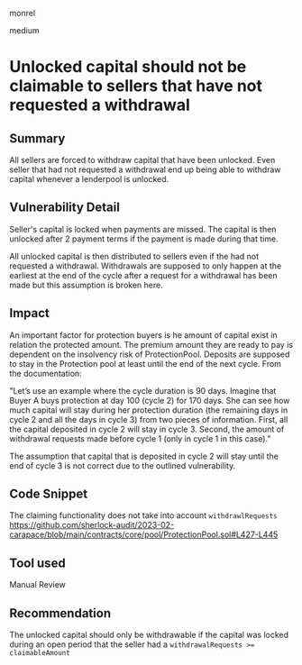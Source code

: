 monrel

medium

# Unlocked capital should not be claimable to sellers that have not requested a withdrawal

## Summary

All sellers are forced to withdraw capital that have been unlocked. Even seller that had not requested a withdrawal end up being able to  withdraw capital whenever a lenderpool is unlocked.

## Vulnerability Detail

Seller's capital is locked when payments are missed. The capital is then unlocked after 2 payment terms if the payment is made during that time. 

All unlocked capital is then distributed to sellers even if the had not requested a withdrawal. Withdrawals are supposed to only happen at the earliest at the end of the cycle after a request for a withdrawal has been made but this assumption is broken here.

## Impact

An important factor for protection buyers is he amount of capital exist in relation the protected amount. The premium amount they are ready to pay is dependent on the insolvency risk of ProtectionPool. Deposits are supposed to stay in the Protection pool at least until the end of the next cycle. From the documentation: 

"Let’s use an example where the cycle duration is 90 days. Imagine that Buyer A buys protection at day 100 (cycle 2) for 170 days. She can see how much capital will stay during her protection duration (the remaining days in cycle 2 and all the days in cycle 3) from two pieces of information. First, all the capital deposited in cycle 2 will stay in cycle 3. Second, the amount of withdrawal requests made before cycle 1 (only in cycle 1 in this case)."

The assumption that capital that is deposited in cycle 2 will stay until the end of cycle 3 is not correct due to the outlined vulnerability.

## Code Snippet
The claiming functionality does not take into account `withdrawlRequests`
https://github.com/sherlock-audit/2023-02-carapace/blob/main/contracts/core/pool/ProtectionPool.sol#L427-L445

## Tool used

Manual Review

## Recommendation

The unlocked capital should only be withdrawable if the capital was locked during an open period that the seller had a `withdrawalRequests >= claimableAmount`

